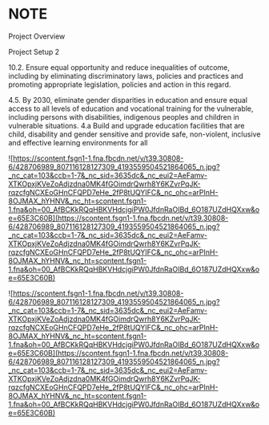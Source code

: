 # NOTE

Project Overview

Project Setup 2

10.2. Ensure equal opportunity and reduce inequalities of outcome, including by eliminating discriminatory laws, policies and practices and promoting appropriate legislation, policies and action in this regard.

4.5. By 2030, eliminate gender disparities in education and ensure equal access to all levels of education and vocational training for the vulnerable, including persons with disabilities, indigenous peoples and children in vulnerable situations.
4.a Build and upgrade education facilities that are child, disability and gender sensitive and provide safe, non-violent, inclusive and effective learning environments for all

![https://scontent.fsgn1-1.fna.fbcdn.net/v/t39.30808-6/428706989_807116128127309_4193559504521864065_n.jpg?_nc_cat=103&ccb=1-7&_nc_sid=3635dc&_nc_eui2=AeFamv-XTKOpxjKVeZoAdjzdna0MK4fGOimdrQwrh8Y6KZvrPqJK-rqzcfgNCXEoGHnCFQPD7eHe_2fP8tUQYIFC&_nc_ohc=arPInH-8OJMAX_hYHNV&_nc_ht=scontent.fsgn1-1.fna&oh=00_AfBCKkRQqHBKVHdcjgiPW0JfdnRaOIBd_6O187UZdHQXxw&oe=65E3C60B](https://scontent.fsgn1-1.fna.fbcdn.net/v/t39.30808-6/428706989_807116128127309_4193559504521864065_n.jpg?_nc_cat=103&ccb=1-7&_nc_sid=3635dc&_nc_eui2=AeFamv-XTKOpxjKVeZoAdjzdna0MK4fGOimdrQwrh8Y6KZvrPqJK-rqzcfgNCXEoGHnCFQPD7eHe_2fP8tUQYIFC&_nc_ohc=arPInH-8OJMAX_hYHNV&_nc_ht=scontent.fsgn1-1.fna&oh=00_AfBCKkRQqHBKVHdcjgiPW0JfdnRaOIBd_6O187UZdHQXxw&oe=65E3C60B)

![https://scontent.fsgn1-1.fna.fbcdn.net/v/t39.30808-6/428706989_807116128127309_4193559504521864065_n.jpg?_nc_cat=103&ccb=1-7&_nc_sid=3635dc&_nc_eui2=AeFamv-XTKOpxjKVeZoAdjzdna0MK4fGOimdrQwrh8Y6KZvrPqJK-rqzcfgNCXEoGHnCFQPD7eHe_2fP8tUQYIFC&_nc_ohc=arPInH-8OJMAX_hYHNV&_nc_ht=scontent.fsgn1-1.fna&oh=00_AfBCKkRQqHBKVHdcjgiPW0JfdnRaOIBd_6O187UZdHQXxw&oe=65E3C60B](https://scontent.fsgn1-1.fna.fbcdn.net/v/t39.30808-6/428706989_807116128127309_4193559504521864065_n.jpg?_nc_cat=103&ccb=1-7&_nc_sid=3635dc&_nc_eui2=AeFamv-XTKOpxjKVeZoAdjzdna0MK4fGOimdrQwrh8Y6KZvrPqJK-rqzcfgNCXEoGHnCFQPD7eHe_2fP8tUQYIFC&_nc_ohc=arPInH-8OJMAX_hYHNV&_nc_ht=scontent.fsgn1-1.fna&oh=00_AfBCKkRQqHBKVHdcjgiPW0JfdnRaOIBd_6O187UZdHQXxw&oe=65E3C60B)
